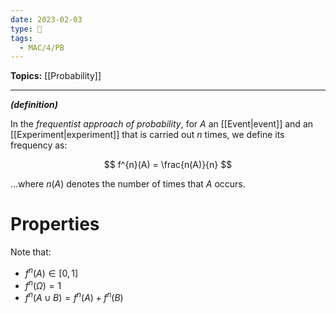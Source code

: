 ```yaml
---
date: 2023-02-03
type: 🧠
tags:
  - MAC/4/PB
---
```


**Topics:** [[Probability]]

---

_**(definition)**_

In the _frequentist approach of probability_, for $A$ an [[Event|event]] and an [[Experiment|experiment]] that is carried out $n$ times, we define its frequency as:

$$
f^{n}(A) = \frac{n(A)}{n}
$$

…where $n(A)$ denotes the number of times that $A$ occurs.

# Properties

Note that:

- $f^{n}(A) \in [0, 1]$
- $f^{n}(\Omega) = 1$
- $f^{n}(A \cup B) = f^{n}(A) + f^{n}(B)$
